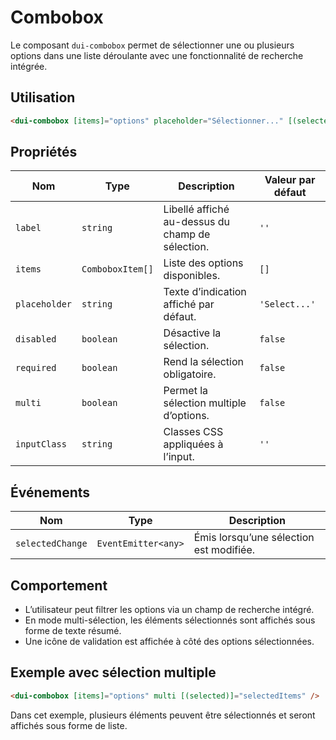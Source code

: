 # Combobox

Le composant `dui-combobox` permet de sélectionner une ou plusieurs options dans une liste déroulante avec une fonctionnalité de recherche intégrée.

## Utilisation

```html
<dui-combobox [items]="options" placeholder="Sélectionner..." [(selected)]="selectedItem" />
```

## Propriétés

| Nom            | Type                  | Description                                                    | Valeur par défaut |
|---------------|----------------------|----------------------------------------------------------------|-------------------|
| `label`       | `string`              | Libellé affiché au-dessus du champ de sélection.               | `''`             |
| `items`       | `ComboboxItem[]`      | Liste des options disponibles.                                 | `[]`             |
| `placeholder` | `string`              | Texte d’indication affiché par défaut.                         | `'Select...'`    |
| `disabled`    | `boolean`             | Désactive la sélection.                                        | `false`          |
| `required`    | `boolean`             | Rend la sélection obligatoire.                                 | `false`          |
| `multi`       | `boolean`             | Permet la sélection multiple d’options.                       | `false`          |
| `inputClass`  | `string`              | Classes CSS appliquées à l’input.                              | `''`             |

## Événements

| Nom               | Type                    | Description                              |
|-------------------|------------------------|------------------------------------------|
| `selectedChange`  | `EventEmitter<any>`     | Émis lorsqu’une sélection est modifiée. |

## Comportement

- L’utilisateur peut filtrer les options via un champ de recherche intégré.
- En mode multi-sélection, les éléments sélectionnés sont affichés sous forme de texte résumé.
- Une icône de validation est affichée à côté des options sélectionnées.

## Exemple avec sélection multiple

```html
<dui-combobox [items]="options" multi [(selected)]="selectedItems" />
```

Dans cet exemple, plusieurs éléments peuvent être sélectionnés et seront affichés sous forme de liste.
